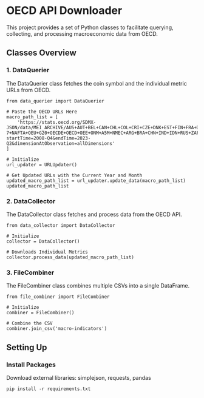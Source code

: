 # OECD API Downloader

This project provides a set of Python classes to facilitate querying, collecting, and processing macroeconomic data from OECD.

## Classes Overview

### 1. DataQuerier

The DataQuerier class fetches the coin symbol and the individual metric URLs from OECD.
```
from data_querier import DataQuerier

# Paste the OECD URLs Here
macro_path_list = [
    'https://stats.oecd.org/SDMX-JSON/data/MEI_ARCHIVE/AUS+AUT+BEL+CAN+CHL+COL+CRI+CZE+DNK+EST+FIN+FRA+DEU+GRC+HUN+ISL+IRL+ISR+ITA+JPN+KOR+LVA+LTU+LUX+MEX+NLD+NZL+NOR+POL+PRT+SVK+SVN+ESP+SWE+CHE+TUR+GBR+USA+EA17+EA18+EU15+EA19+EA20+E15+EUU+E11+EUZ+G4E+G-7+NAFTA+OEU+G20+OECDE+OECD+OEE+ONM+A5M+NMEC+ARG+BRA+CHN+IND+IDN+RUS+ZAF.107.202305.Q/all?startTime=2008-Q4&endTime=2023-Q2&dimensionAtObservation=allDimensions'
]

# Initialize 
url_updater = URLUpdater()

# Get Updated URLs with the Current Year and Month
updated_macro_path_list = url_updater.update_data(macro_path_list)
updated_macro_path_list
```

### 2. DataCollector

The DataCollector class fetches and process data from the OECD API.
```
from data_collector import DataCollector

# Initialize
collector = DataCollector()

# Downloads Individual Metrics
collector.process_data(updated_macro_path_list)
```

### 3. FileCombiner

The FileCombiner class combines multiple CSVs into a single DataFrame.
```
from file_combiner import FileCombiner

# Initialize
combiner = FileCombiner()

# Combine the CSV
combiner.join_csv('macro-indicators')
```

## Setting Up

### Install Packages
Download external libraries: simplejson, requests, pandas
```
pip install -r requirements.txt
```